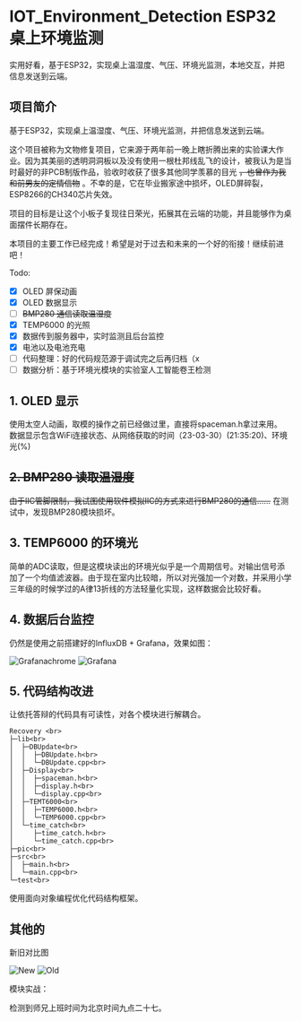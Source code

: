 # IOT_Environment_Detection ESP32桌上环境监测
实用好看，基于ESP32，实现桌上温湿度、气压、环境光监测，本地交互，并把信息发送到云端。

## 项目简介

基于ESP32，实现桌上温湿度、气压、环境光监测，并把信息发送到云端。

这个项目被称为文物修复项目，它来源于两年前一晚上瞎折腾出来的实验课大作业。因为其美丽的透明洞洞板以及没有使用一根杜邦线乱飞的设计，被我认为是当时最好的非PCB制版作品，验收时收获了很多其他同学羡慕的目光 ~~，也曾作为我和前男友的定情信物~~ 。不幸的是，它在毕业搬家途中损坏，OLED屏碎裂，ESP8266的CH340芯片失效。

项目的目标是让这个小板子复现往日荣光，拓展其在云端的功能，并且能够作为桌面摆件长期存在。

本项目的主要工作已经完成！希望是对于过去和未来的一个好的衔接！继续前进吧！

Todo:

- [x] OLED 屏保动画
- [x] OLED 数据显示
- [ ] ~~BMP280 通信读取温湿度~~
- [x] TEMP6000 的光照
- [x] 数据传到服务器中，实时监测且后台监控
- [x] 电池以及电池充电
- [ ] 代码整理：好的代码规范源于调试完之后再归档（x
- [ ] 数据分析：基于环境光模块的实验室人工智能卷王检测

## 1. OLED 显示

使用太空人动画，取模的操作之前已经做过里，直接将spaceman.h拿过来用。
数据显示包含WiFi连接状态、从网络获取的时间（23-03-30）(21:35:20)、环境光(%)

## ~~2. BMP280 读取温湿度~~

~~由于IIC管脚限制，我试图使用软件模拟IIC的方式来进行BMP280的通信……~~
在测试中，发现BMP280模块损坏。

## 3. TEMP6000 的环境光

简单的ADC读取，但是这模块读出的环境光似乎是一个周期信号。对输出信号添加了一个均值滤波器。由于现在室内比较暗，所以对光强加一个对数，并采用小学三年级的时候学过的A律13折线的方法轻量化实现，这样数据会比较好看。

## 4. 数据后台监控

仍然是使用之前搭建好的InfluxDB + Grafana，效果如图：

![Grafanachrome](pic/GrafanaChrome.png)
![Grafana](pic/GrafanaPhone.jpg)

## 5. 代码结构改进

让依托答辩的代码具有可读性，对各个模块进行解耦合。

```shell
Recovery <br>
├─lib<br>
│  ├─DBUpdate<br>
│  │  ├─DBUpdate.h<br>
│  │  └─DBUpdate.cpp<br>
│  ├─Display<br>
│  │  ├─spaceman.h<br>
│  │  ├─display.h<br>
│  │  └─display.cpp<br>
│  ├─TEMT6000<br>
│  │  ├─TEMP6000.h<br>
│  │  └─TEMP6000.cpp<br>
│  └─time_catch<br>
│     ├─time_catch.h<br>
│     └─time_catch.cpp<br>
├─pic<br>
├─src<br>
│  ├─main.h<br>
│  └─main.cpp<br>
└─test<br>
```

使用面向对象编程优化代码结构框架。

## 其他的

新旧对比图

![New](pic/New%20one.jpg)
![Old](pic/Old%20one.jpg)

模块实战：

检测到师兄上班时间为北京时间九点二十七。
